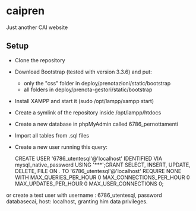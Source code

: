 # caipren
Just another CAI website

## Setup

- Clone the repository
- Download Bootstrap (tested with version 3.3.6) and put:
    - only the "css" folder in deploy/prenotazioni/static/bootstrap
    - all folders in deploy/prenota-gestori/static/bootstrap
- Install XAMPP and start it (sudo /opt/lampp/xampp start)
- Create a symlink of the repository inside /opt/lampp/htdocs
- Create a new database in phpMyAdmin called 6786_pernottamenti
- Import all tables from .sql files
- Create a new user running this query:

    CREATE USER '6786_utentesql'@'localhost' IDENTIFIED VIA mysql_native_password USING '***';GRANT SELECT, INSERT, UPDATE, DELETE, FILE ON *.* TO '6786_utentesql'@'localhost' REQUIRE NONE WITH MAX_QUERIES_PER_HOUR 0 MAX_CONNECTIONS_PER_HOUR 0 MAX_UPDATES_PER_HOUR 0 MAX_USER_CONNECTIONS 0;

or create a test user with username : 6786_utentesql, password databasecai, host: localhost, granting him data privileges.


